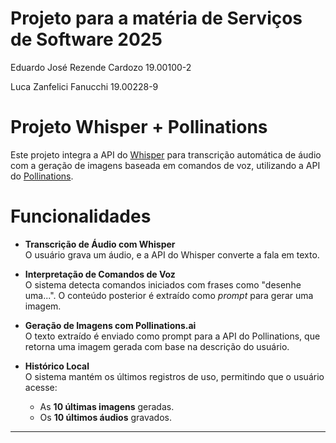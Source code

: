 # Projeto para a matéria de Serviços de Software 2025


Eduardo José Rezende Cardozo 19.00100-2

Luca Zanfelici Fanucchi 19.00228-9

# Projeto Whisper + Pollinations

Este projeto integra a API do [Whisper](https://openai.com/research/whisper) para transcrição automática de áudio com a geração de imagens baseada em comandos de voz, utilizando a API do [Pollinations](https://pollinations.ai/).

# Funcionalidades

- **Transcrição de Áudio com Whisper**  
  O usuário grava um áudio, e a API do Whisper converte a fala em texto.

- **Interpretação de Comandos de Voz**  
  O sistema detecta comandos iniciados com frases como "desenhe uma...". O conteúdo posterior é extraído como *prompt* para gerar uma imagem.

- **Geração de Imagens com Pollinations.ai**  
  O texto extraído é enviado como prompt para a API do Pollinations, que retorna uma imagem gerada com base na descrição do usuário.

- **Histórico Local**  
  O sistema mantém os últimos registros de uso, permitindo que o usuário acesse:
  - As **10 últimas imagens** geradas.
  - Os **10 últimos áudios** gravados.


---

